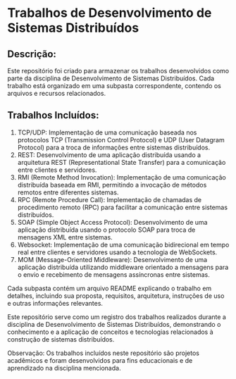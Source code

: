 # Trabalhos de Desenvolvimento de Sistemas Distribuídos

## Descrição:
Este repositório foi criado para armazenar os trabalhos desenvolvidos como parte da disciplina de Desenvolvimento de Sistemas Distribuídos. Cada trabalho está organizado em uma subpasta correspondente, contendo os arquivos e recursos relacionados.

## Trabalhos Incluídos:
1. TCP/UDP: Implementação de uma comunicação baseada nos protocolos TCP (Transmission Control Protocol) e UDP (User Datagram Protocol) para a troca de informações entre sistemas distribuídos.
2. REST: Desenvolvimento de uma aplicação distribuída usando a arquitetura REST (Representational State Transfer) para a comunicação entre clientes e servidores.
3. RMI (Remote Method Invocation): Implementação de uma comunicação distribuída baseada em RMI, permitindo a invocação de métodos remotos entre diferentes sistemas.
4. RPC (Remote Procedure Call): Implementação de chamadas de procedimento remoto (RPC) para facilitar a comunicação entre sistemas distribuídos.
5. SOAP (Simple Object Access Protocol): Desenvolvimento de uma aplicação distribuída usando o protocolo SOAP para troca de mensagens XML entre sistemas.
6. Websocket: Implementação de uma comunicação bidirecional em tempo real entre clientes e servidores usando a tecnologia de WebSockets.
7. MOM (Message-Oriented Middleware): Desenvolvimento de uma aplicação distribuída utilizando middleware orientado a mensagens para o envio e recebimento de mensagens assíncronas entre sistemas.

Cada subpasta contém um arquivo README explicando o trabalho em detalhes, incluindo sua proposta, requisitos, arquitetura, instruções de uso e outras informações relevantes.

Este repositório serve como um registro dos trabalhos realizados durante a disciplina de Desenvolvimento de Sistemas Distribuídos, demonstrando o conhecimento e a aplicação de conceitos e tecnologias relacionados à construção de sistemas distribuídos.

Observação: Os trabalhos incluídos neste repositório são projetos acadêmicos e foram desenvolvidos para fins educacionais e de aprendizado na disciplina mencionada.

